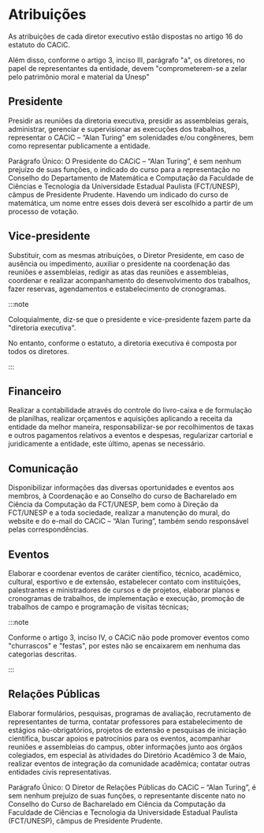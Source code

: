 # Atribuições

As atribuições de cada diretor executivo estão dispostas no artigo 16 do estatuto do CACiC.

Além disso, conforme o artigo 3, inciso III, parágrafo "a", os diretores, no papel de representantes da entidade, devem "comprometerem-se a zelar pelo patrimônio moral e material da Unesp"

## Presidente

Presidir as reuniões da diretoria executiva, presidir as assembleias gerais, administrar, gerenciar e supervisionar as execuções dos trabalhos, representar o CACiC – “Alan Turing” em solenidades e/ou congêneres, bem como representar publicamente a entidade.

Parágrafo Único: O Presidente do CACiC – “Alan Turing”​, é sem nenhum prejuízo de suas funções, o indicado do curso para a representação no Conselho do Departamento de Matemática e Computação da Faculdade de Ciências e Tecnologia da Universidade Estadual Paulista (FCT/UNESP), câmpus de Presidente Prudente. Havendo um indicado do curso de matemática, um nome entre esses dois deverá ser escolhido a partir de um processo de votação.

## Vice-presidente

Substituir, com as mesmas atribuições, o Diretor Presidente, em caso de ausência ou impedimento, auxiliar o presidente na coordenação das reuniões e assembleias, redigir as atas das reuniões e assembleias, coordenar e realizar acompanhamento do desenvolvimento dos trabalhos, fazer reservas, agendamentos e estabelecimento de cronogramas.

:::note

Coloquialmente, diz-se que o presidente e vice-presidente fazem parte da "diretoria executiva".

No entanto, conforme o estatuto, a diretoria executiva é composta por todos os diretores.

:::

## Financeiro

Realizar a contabilidade através do controle do livro-caixa e de formulação de planilhas, realizar orçamentos e aquisições aplicando a receita da entidade da melhor maneira, responsabilizar-se por recolhimentos de taxas e outros pagamentos relativos a eventos e despesas, regularizar cartorial e juridicamente a entidade, este último, apenas se necessário.

## Comunicação

Disponibilizar informações das diversas oportunidades e eventos aos membros, à Coordenação e ao Conselho do curso de Bacharelado em Ciência da Computação da FCT/UNESP, bem como à Direção da FCT/UNESP e a toda sociedade, realizar a manutenção do mural, do website e do e-mail do CACiC – “Alan Turing”​, também sendo responsável pelas correspondências.

## Eventos

Elaborar e coordenar eventos de caráter científico, técnico, acadêmico, cultural, esportivo e de extensão, estabelecer contato com instituições, palestrantes e ministradores de cursos e de projetos, elaborar planos e cronogramas de trabalhos, de implementação e execução, promoção de trabalhos de campo e programação de visitas técnicas;

:::note

Conforme o artigo 3, inciso IV, o CACiC não pode promover eventos como "churrascos" e "festas", por estes não se encaixarem em nenhuma das categorias descritas.

:::

## Relações Públicas

Elaborar formulários, pesquisas, programas de avaliação, recrutamento de representantes de turma, contatar professores para estabelecimento de estágios não-obrigatórios, projetos de extensão e pesquisas de iniciação científica, buscar apoios e patrocínios para os eventos, acompanhar reuniões e assembleias do campus, obter informações junto aos órgãos colegiados, em especial às atividades do Diretório Acadêmico 3 de Maio, realizar eventos de integração da comunidade acadêmica; contatar outras entidades civis representativas.

Parágrafo Único: O Diretor de Relações Públicas do CACiC – “Alan Turing”, é sem nenhum prejuízo de suas funções, o representante discente nato no Conselho do Curso de Bacharelado em Ciência da Computação da Faculdade de Ciências e Tecnologia da Universidade Estadual Paulista (FCT/UNESP), câmpus de Presidente Prudente.
